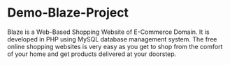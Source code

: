 # Demo-Blaze-Project
Blaze is a Web-Based Shopping Website of E-Commerce Domain.  It is developed in PHP using MySQL database management system. The free online shopping websites is very easy as you get to shop from the comfort of your home and get products delivered at your doorstep. 
